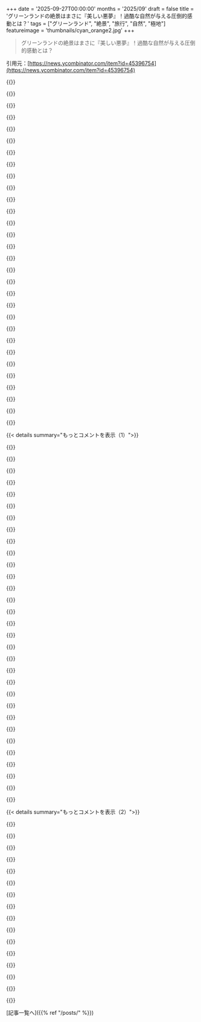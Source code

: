 +++
date = '2025-09-27T00:00:00'
months = '2025/09'
draft = false
title = 'グリーンランドの絶景はまさに『美しい悪夢』！過酷な自然が与える圧倒的感動とは？'
tags = ["グリーンランド", "絶景", "旅行", "自然", "極地"]
featureimage = 'thumbnails/cyan_orange2.jpg'
+++

> グリーンランドの絶景はまさに『美しい悪夢』！過酷な自然が与える圧倒的感動とは？

引用元：[https://news.ycombinator.com/item?id=45396754](https://news.ycombinator.com/item?id=45396754)




{{<matomeQuote body="北NorwayとIcelandに何度か行ったよ。SaaS事業のピーク時に休養が必要で、遠くへ行きたかったんだ。Tromsøは最高で、5日間のソロ旅を予約したんだ。過酷な自然の中で自分がいかに小さく、取るに足らない存在かを感じる。それは圧倒的だけど、ネガティブじゃない。むしろ落ち着いて、神の創造物の一部だと感じられた。故郷での悩みも消えたよ。こういう場所に行く機会があれば、絶対行った方がいい。人生を変えるかもしれないからね。" userName="iagooar" createdAt="2025/09/27 18:28:04" color="#785bff">}}




{{<matomeQuote body="Faroe Islandsでも似た感覚を味わったよ。真夏でも天気が荒れがちだったけど、景色は息をのむほど美しく、地元の人々は控えめだけど親切だったな。また行きたいよ。" userName="marcosscriven" createdAt="2025/09/27 19:13:47" color="#ff5733">}}




{{<matomeQuote body="風が強いと蚊が少ないんだ。一歩進んで一歩下がるって感じだね。<br>あと、Faroe諸島へ行くならSASは避けた方がいいよ。記事みたいに引き返して翌日再挑戦するから。Atlantic Airwaysなら霧の中でも飛べる設備があるか、Icelandで燃料補給して同日中に再挑戦してくれるよ。" userName="Sammi" createdAt="2025/09/27 19:44:49" color="#ff5c5c">}}




{{<matomeQuote body="自然の中で本当の孤立を体験したいなら、AlaskaとWestern Canadaが待ってるよ。冬にBC州を北上するドライブはどう？水上飛行機でしか行けないAlaskaの川で釣りをするのもいい。オーロラを見ようと目覚めたら南を見てたって気づいたり、砂金掘りをしてたらグリズリーの赤ちゃんがのんびり通り過ぎるのを見たりするんだ。<br>人口密度もすごいんだよ。Norway: 15人/sq km、Alberta: 6.7、British Columbia: 5.5、Alaska: 0.5、Yukon Territory: 0.1、Northwest Territories: 0.03。" userName="sandworm101" createdAt="2025/09/27 19:18:13" color="#45d325">}}




{{<matomeQuote body="君の言ってることは、なんで俺が僻地に惹かれるのかを見事に表現してるよ。Icelandの内陸、Tromsø、最近ではSvalbardやFaroe諸島にも行ったんだ。Svalbardで感じた美しい孤立感をここで写真に収めてみたから、他の人も遠隔地へ旅立つきっかけになるといいな。https://photoblog.nk412.com/Svalbard2024/n-ssC8fP/Svalminiph..." userName="grilledchickenw" createdAt="2025/09/27 21:10:54" color="#ff5c5c">}}




{{<matomeQuote body="「設備（equipment）」ってどういう意味？" userName="neucoas" createdAt="2025/09/27 20:27:57" color="">}}




{{<matomeQuote body="多分これのことだよ。https://en.wikipedia.org/wiki/Instrument_landing_system。" userName="mkl" createdAt="2025/09/27 21:04:46" color="">}}




{{<matomeQuote body="でもSASの飛行機もILSは装備してるはずだよ。" userName="piva00" createdAt="2025/09/27 23:08:01" color="">}}




{{<matomeQuote body="フェロー諸島へはSASで飛ばない方がいいよ。記事みたいに引き返して翌日また試すからね。でも、俺にとってはSASを選ぶ良い理由になるよ。" userName="bookofjoe" createdAt="2025/09/27 22:14:57" color="">}}




{{<matomeQuote body="パイロットは計器飛行のライセンスも必要だし、それを使う方法を知って、使いこなせなきゃダメだよ。参照：https://atpflightschool.com/become-a-pilot/flight-training/i..." userName="petre" createdAt="2025/09/28 04:33:14" color="">}}




{{<matomeQuote body="別の選択肢はWestern Australiaだよ。州都から出ればね、まだ知らなかった星が見えるし、距離感が全然違う。Northwest Territoriesも美しいけどね。" userName="dbetteridge" createdAt="2025/09/27 20:28:47" color="">}}




{{<matomeQuote body="“残酷で力強い自然の前では、自分はちっぽけで無力だと感じる。”ってあるけど、俺はChinese Womanと結婚したから、その気持ちはよくわかるよ！冗談だけどね。だいたい。" userName="tomcam" createdAt="2025/09/28 00:55:50" color="">}}




{{<matomeQuote body="ほとんどのCommercial PilotはILSの資格を持ってるけど…濃霧の中での着陸を許すかどうかはAirline次第だよ。引き返してHotelを提供するときの追加費用によるんだよね ;)" userName="throwaway290" createdAt="2025/09/28 09:50:52" color="">}}




{{<matomeQuote body="Airport Hotelで一日過ごして、旅行の目的に遅れてもいいなら、どうぞ。SASのPlaneは事情を知らないTouristでいっぱいだよ。LocalsはみんなAtlantic Airwaysを使うんだ、だってそっちの方が確実にLandするって知ってるからね。" userName="Sammi" createdAt="2025/09/27 22:21:18" color="#ff33a1">}}




{{<matomeQuote body="やっぱり俺はSASを選ぶね。彼らがそういう選択をするのには理由があるはずだから。" userName="bookofjoe" createdAt="2025/09/27 23:16:05" color="">}}




{{<matomeQuote body="ChineseにRussianを追加で！" userName="btilly" createdAt="2025/09/28 01:47:52" color="">}}




{{<matomeQuote body="Scandinavian AirlineならBad Weatherに備えてると思うんだけどな。Rain、Fog、Snowは主要なNordic Airportsではごく普通のことだから、SASがPilotが悪条件でのFlying訓練を十分に受けてない状態でOperateできるとは思えないけどね。" userName="piva00" createdAt="2025/09/29 11:30:02" color="">}}




{{<matomeQuote body="写真ありがとう！Rifleの普及は…考えさせられるね。Bikeに乗ったGuyのRifle姿は超Cool！全体のImpressionは“Gloomy”かな。全部のPicsがOvercastで、Sadな気持ちになる。Beautifulだけど、Sunが恋しいよ。" userName="geoduck14" createdAt="2025/09/27 23:16:23" color="">}}




{{<matomeQuote body="「主要な北欧の空港」ってさ、急な地形の隣にある小さな滑走路がたった1本って空港、どれくらいあるんだろうね？" userName="throwaway290" createdAt="2025/09/30 11:18:22" color="">}}




{{<matomeQuote body="マジかよ、こんな写真どうやって撮るんだ？機材とか撮影プロセスとか、どこかで説明してる？" userName="technocrat8080" createdAt="2025/09/29 03:03:36" color="#38d3d3">}}




{{<matomeQuote body="君のサイト見て回ったけど、楽しかったよ。もっと投稿してくれ！" userName="brotherjerky" createdAt="2025/09/28 03:33:49" color="#45d325">}}




{{<matomeQuote body="もっとずっとスクロールできたな。写真と短いテキストが本当に気に入ったよ。" userName="hetspookjee" createdAt="2025/09/28 04:25:34" color="#ff5c5c">}}




{{<matomeQuote body="話が見えないんだけど。何を言いたいのか分からないから、もっとはっきり説明してくれない？" userName="piva00" createdAt="2025/09/30 11:28:26" color="">}}




{{<matomeQuote body="これ、ありがとう。来年の夏至にノルウェーのNessebyに3日間行くんだ。特に何もすることなさそうだけど、それが目的なんだろうな。楽しみだよ。" userName="bruce511" createdAt="2025/09/27 19:09:18" color="#ff5c5c">}}




{{<matomeQuote body="子グマじゃなくて、そのお母さんがどこにいるか心配になるよな？<br>俺はまだあんまり北の方には行ったことないけど、息子とその彼女がEagle Plainsで少し働いてたんだ。帰りのドライブでカラスがずっと護衛してくれた、面白い話があるよ: https://youtu.be/9KdMJhSaeJc" userName="tlavoie" createdAt="2025/09/28 06:06:12" color="">}}




{{<matomeQuote body="＞自分がちっぽけだと感じると落ち着く<br>全く同感だ。何度もハイキングに行ったけど、特に冬にスキーを履いて山を登った時、「自分と山だけで他に誰もいない」っていうこの感覚をみんなが経験できたら、世界から争いが減るだろうなって思ったよ。もしみんながこんな長い単独の山の旅に行けたら、どんな不満や争いも、エネルギーを費やすのがバカらしくなるほど取るに足らないことに思えるはずだ。" userName="QuantumNomad_" createdAt="2025/09/27 19:19:49" color="#ff5c5c">}}




{{<matomeQuote body="スタートアップを運営しながら「息抜き」のためにアラスカでヒッチハイクに行ったんだ。結果はひどいもんだった。まともにネットに繋げないし、会議もいくつもすっぽかしたし。<br>でも、それでも行く価値はあったよ。事前に計画しなかった俺のせいだけどね。" userName="llamasushi" createdAt="2025/09/28 04:31:26" color="#785bff">}}




{{<matomeQuote body="オーストラリアのマーガレット・リバーで夜中に外のトイレに行ったら、星がいっぱいだったんだ！銀河に吸い込まれそうな気分で、めちゃくちゃたくさんの星が見えたよ。" userName="VagabundoP" createdAt="2025/09/27 21:17:36" color="">}}




{{<matomeQuote body="インターネットが繋がりにくくて会議をキャンセルしたって？それってアラスカに行く醍醐味じゃないの？" userName="petre" createdAt="2025/09/28 04:38:28" color="">}}




{{<matomeQuote body="記事に書いてあるグリーンランドで育ったデンマーク人の一人だよ。氷山の轟音は、現地にいないと体で感じられないくらいすごいんだ。<br>グリーンランドの人は直接的で現実的で、車が故障したら犬ぞりで修理工場まで牽引しちゃうくらい！最高の休暇には地元の人との繋がりが大事だよ。小さい村もおすすめ。ブログも書いたから見てみてね！https://lucasblog.dk/post/Greenland" userName="JohnLocke4" createdAt="2025/09/27 18:52:58" color="#ff5733">}}




{{< details summary="もっとコメントを表示（1）">}}

{{<matomeQuote body="氷山の音を体で感じるって話、わかるわ〜！僕も小惑星衝突を見た時、映像じゃ全く伝わらない凄さだったよ。<br>フランスの向こう側が明るくなるほどの火球なのに、みんなの反応が薄くてびっくり。でも、実際に行かないと体験できないことってあるよね。小惑星衝突の予測はこちら: https://en.wikipedia.org/wiki/Asteroid_impact_prediction#Lis...<br>フィンランド滞在も最高だったし、「寒いバケーション」大好きだからグリーンランドもリスト入りだね！" userName="lucb1e" createdAt="2025/09/27 23:28:11" color="#45d325">}}




{{<matomeQuote body="ありがとう！誤植だよ。「Wood is by far a ubiquitous material」じゃなくて「Wood is far from a ubiquitous material」だね。" userName="mkl" createdAt="2025/09/27 21:08:18" color="#785bff">}}




{{<matomeQuote body="直したよ！" userName="JohnLocke4" createdAt="2025/09/27 21:20:48" color="">}}




{{<matomeQuote body="記事に書かれてた車について、詳しく教えてくれる？" userName="skybrian" createdAt="2025/09/27 22:37:23" color="">}}




{{<matomeQuote body="「ここがどこか知ってる？」って写真、どこで撮ったのか教えてくれる？<br>それと、訪問する前にどうやって地元の人と繋がればいいの？" userName="vintagedave" createdAt="2025/09/27 19:44:10" color="">}}




{{<matomeQuote body="写真の場所は、せっかくの体験を台無しにしちゃうから教えないよ！<br>地元の人と繋がるのは難しいけど、不可能じゃない。地元のパブに行ったり、仕事を通じて友達を作るのがおすすめかな。" userName="JohnLocke4" createdAt="2025/09/27 21:24:48" color="#ff5733">}}




{{<matomeQuote body="グリーンランドの犬ぞり犬には、何を餌にあげるの？" userName="petre" createdAt="2025/09/28 04:43:20" color="">}}




{{<matomeQuote body="記事がIndiana州を”空白の州”って表現してるけど、彼は州で一番美しい場所（Michigan湖畔のDunesを通るルート、映画”Road To Perdition”を見たらどんな場所かわかるよ）を強調してるのが面白いね。記事には関係ないんだけど、言わずにはいられなかったよ。" userName="tptacek" createdAt="2025/09/27 16:45:36" color="">}}




{{<matomeQuote body="あの辺りにはGaryもあるしね。Midwestのあの地域で育ったから、筆者の分類には大体同意するよ。「もっと良い場所へ向かう途中で疲れて、ここでいいやと思った人たち」って表現は、Indiana州だけじゃなくMidwestの大部分、Michigan、Ohio、Missouriの一部、Iowa＼Kansas＼Nebraskaのほとんどに当てはまると思う。西部開拓の歴史を読めば、その表現が白人によって最初に開拓された地域の多さにとって文字通り真実だったってわかるよ。" userName="Arainach" createdAt="2025/09/27 17:31:35" color="#ff33a1">}}




{{<matomeQuote body="何百万人も住んでる広大な地域を「疲れた場所」（暗に「時代遅れ」）と決めつけるのは簡単だけど、それは住人を非人間扱いして、彼らの生活の質を勝手に決めつけてるんだよ。実際は、そう決めつけてる人たちよりずっと豊かな生活を送ってるかもしれないんだから。ただ通り過ぎるだけじゃなく、もう少し時間をかけてみてごらんよ。きっと多様で面白い人たちが、豊かな家族や社会との繋がりの中で充実した人生を送っていて、手頃な価格の家、冬のアウトドア活動（雪が美しいし楽しいことができるから、雪を望む人も多いんだ）、そして豊かな自然やレクリエーションの機会がたくさんあることに驚くはずさ。人気のある場所を席巻する、混雑して高価な放浪文化よりも、僕はそこをむしろ好意的に評価したいね。" userName="kyledrake" createdAt="2025/09/27 18:52:10" color="#ff5c5c">}}




{{<matomeQuote body="一瞬、Indiana州にGaryっていう場所があるんだって気づいたよ。てっきり、すごく有名で皆にGaryって呼ばれてる人がいるのかと思ったわ。" userName="Waterluvian" createdAt="2025/09/27 17:55:00" color="">}}




{{<matomeQuote body="私もムカついたわ。私はあの地域の大部分をカバーするHouse District 9で州議会議員に立候補してるんだけど、その地区は息をのむほど美しくて、急速に成長してるんだ。ここにはたくさんの魅力があるんだよ。" userName="ccleve" createdAt="2025/09/27 17:51:06" color="">}}




{{<matomeQuote body="残念ながら、I-94のあの区間からはDunesや湖は見えないよ。Southern Indianaも州の美しい地域の一つだね。そこはほとんどが緑豊かな森と農場があるなだらかな丘だよ。" userName="bradgessler" createdAt="2025/09/27 17:12:35" color="">}}




{{<matomeQuote body="私はその地域に20年以上住んでたし、そこを離れてからも一生涯ずっと毎年家族を訪ねてるから、その地域、そこに住む人々、そして彼らの文化についてコメントする資格は十分あると思ってるよ、ありがとうね。私はその地域をたくさん旅行してきたんだ。今年の初めにはOhio州のあちこちに行ったし、去年はIllinois州で2週間過ごしたんだ。" userName="Arainach" createdAt="2025/09/27 19:19:44" color="">}}




{{<matomeQuote body="Illinois州にもいくつかのラストベルトの町があるよ。DecaturはIllinois州のクソみたいな場所で、それに合う水質だよ。でも、変化をつけるなら、古い体育館の靴下みたいな臭いがするんだ。トウモロコシ加工工場は製紙工場とほとんど同じくらいひどくて、俺が住んでた頃はADMと、その名もStaleyっていう2つがあったんだ。" userName="hinkley" createdAt="2025/09/27 17:58:09" color="">}}




{{<matomeQuote body="最近Greenlandに行ったんだけど、彼のGreenlandについての描写も同じように欠陥があると感じたよ。" userName="curl-up" createdAt="2025/09/27 17:01:49" color="">}}




{{<matomeQuote body="I-94を走る必要はないんだよ。昔は湖底渋滞がひどくて、Dunes Highwayの方が早かったし。ミシガン湖岸沿いも94から離れて進めば良い場所がたくさんあるんだ。" userName="tptacek" createdAt="2025/09/27 17:26:35" color="">}}




{{<matomeQuote body="「うんざりした」って表現は、今の住民じゃなくて、何世紀も前にその州に初めて定住した人々のことを言ってるんだよ。" userName="jb1991" createdAt="2025/09/27 18:54:38" color="">}}




{{<matomeQuote body="誰だって故郷を誇りに思うものだよね。インディアナ州の平坦さも美しいけど、幹線道路から見るだけだと刺激的じゃないし、世界中から人が来るような場所じゃないってのが記事の言いたいことだろ。地球には素敵な場所がいっぱいあるからね。" userName="forgotoldacc" createdAt="2025/09/27 18:02:09" color="#ff5c5c">}}




{{<matomeQuote body="彼らは「うんざりした」んじゃなくて、元々探していた豊かな土壌と豊富な水を見つけて、農業や製粉を始めたんだよ。アメリカのブレッドバスケットと呼ばれるのにはちゃんと理由があるんだから。" userName="kyledrake" createdAt="2025/09/27 19:06:23" color="#ff5733">}}




{{<matomeQuote body="インディアナ州ゲイリーは50年経った今でも忘れられないね。昔、運転して通るときは、ひどい匂いを遮るためハンカチを顔に当ててたんだ。ゲイリーは今もあんな感じ？それともきれいになったのかな？" userName="kens" createdAt="2025/09/27 18:55:00" color="">}}




{{<matomeQuote body="俺もインディアナ州ブルーミントンに行ったことあるけど、良い人たちと素敵な週末を過ごしたよ。教授の家で夕食したけど、すごく良い家で、住みやすい中流の街だと思ったな。シリコンバレーにあればもっと牧歌的な街だろうね。グリーンランドと違って気候も良くて木も多いし。このブログやコメントにあるような荒れ地ってイメージとは全然違うってのが俺の個人的な感想だよ。" userName="kyledrake" createdAt="2025/09/27 23:27:49" color="#38d3d3">}}




{{<matomeQuote body="インディアナ州の一部は、大規模で物議を醸した公共事業で湿地帯が排水され埋め立てられて、白紙の状態に地理的に改造されたって問題もあるんだよ。昔はエバーグレーズに匹敵する湿地帯だったんだ。" userName="kasey_junk" createdAt="2025/09/27 21:22:54" color="#38d3d3">}}




{{<matomeQuote body="大学都市は例外で、田舎や郊外の住民からは嫌われてるよ。Ann ArborやBloomingtonはいい街みたいだけど、IndianaとMichiganの大半は過疎で、自分と違う人を信用しない人ばかり。新しい経験に興味がなく、旅行もしない。家にいて趣味と6人の友達がいれば満足で、バスの乗り方を知るのも怖いって感じ。“疲れてこれでいいや”って言葉がまさに当てはまるね。これはステレオタイプじゃなくて、そういう人をたくさん知ってる。だから中西部から引っ越したんだ。" userName="Arainach" createdAt="2025/09/27 23:37:49" color="">}}




{{<matomeQuote body="記事の“グリーンランドに着くと木や草がない”ってのは空港周りだけだよ。記事の写真でも誤解を招くってわかる。実際、雪や氷が少なくて驚いたくらい。今はGreenlandを[1]みたいなイメージだね。夏にNuukをハイキングすると“グリーン”な経験だよ。蚊は多いけど、自然はすごく魅力的。“過酷”な感じはしなかった。記事の“人間の生命に根本的に敵対的”とか“夏はかなり暑い”って記述は誇張しすぎ。全体的にとても楽しかったよ。Icelandと比べると不便だけど、人間が手をつけてない場所ってのが今の時代、経験する価値あるね。<br> [1] https://truewindhealingtravel.com/wp-content/uploads/2022/08..." userName="curl-up" createdAt="2025/09/27 20:15:07" color="#785bff">}}




{{<matomeQuote body="実はGaryはすごく有名な街だよ。良い理由だけじゃないけどね。まず、私が若かった頃、アメリカで一人当たりの殺人率が一番高かったんだ。でも、Michael Jacksonの出身地でもあるよ。" userName="jb1991" createdAt="2025/09/27 18:56:17" color="">}}




{{<matomeQuote body="Indianaには行ったことないけど、他の場所についてこんな風に言うのは好きじゃないな。彼らが“疲れてる”からどこにも行かないって？ホントかな。著者は少しHemingwayを気取って楽しんだんだろうけど、真剣に、そこに住む理由を何を知ってるの？" userName="osigurdson" createdAt="2025/09/27 22:00:34" color="">}}




{{<matomeQuote body="Musical Theaterのファンじゃないのは明らかだね。The Music ManにはGaryが何度も出てくるよ。映画版ではRon HowardがGary Indianaっていう歌を歌ってるんだ。彼はその映画では腰くらいの身長だったな。" userName="hinkley" createdAt="2025/09/27 17:59:29" color="">}}




{{<matomeQuote body="Garyって名前の男はみんなGary, Indianaにちなんで名付けられてるんだ。Gary Cooperは自分でその街にちなんで名付けた後、すごく有名になったよ。" userName="cipheredStones" createdAt="2025/09/27 20:48:34" color="">}}




{{<matomeQuote body="Garyもまた面白い街だよ。かつては経済的にも文化的にも良い理由で面白かったけど、その後悪い理由で注目された。今はDetroitやRockfordみたいに再活性化してるね。住みやすくなる反面、退屈になるかも。Indianaの話は客観的な評価としては変だと思ったけど、Greenlandの訪問者の視点を理解するのに役立つ、味わい深い旅行記の一部としては良かったと思う。" userName="1123581321" createdAt="2025/09/27 19:11:03" color="">}}

{{</details>}}




{{< details summary="もっとコメントを表示（2）">}}

{{<matomeQuote body="「実際のところ、彼の捕鯨者たちの間では少なくとも、鯨は巨大でなければ誰もが気高い料理だと考えるだろう。だが、長さ100フィート近いミートパイの前に座るとなると、食欲は失せてしまうのだ。」<br>白鯨<br>ハーマン・メルヴィル" userName="planet36" createdAt="2025/09/27 17:55:43" color="">}}




{{<matomeQuote body="ノルウェーに行った時、鯨肉を食べたよ。美味しかったかって？まあまあかな。また食べたいかって？多分もういいかな。でもいい経験だったよ。それと、熟成トナカイ肉、ムース、アザラシのスライスもかなりユニークな経験だったな。" userName="iagooar" createdAt="2025/09/27 19:59:16" color="#ff33a1">}}




{{<matomeQuote body="鯨肉ってめちゃくちゃ鉄分が豊富なんだ。基本的にレバーを食べてるみたいな感じ。でもトナカイのステーキは絶品だよ！" userName="repple" createdAt="2025/09/27 20:17:21" color="#785bff">}}




{{<matomeQuote body="1968年から69年に日本で大学生だった頃、鯨肉をしょっちゅう食べてたのを覚えてるよ。見た目は灰色であんまり魅力的じゃなかったけど、食感も味も肉にそっくりで気に入ってたな。" userName="bookofjoe" createdAt="2025/09/27 22:24:26" color="">}}




{{<matomeQuote body="文字通り肉だよ。哺乳類なんだから！" userName="Blackthorn" createdAt="2025/09/27 22:54:00" color="">}}




{{<matomeQuote body="この軟体動物って食感も味も肉にそっくりでいつも驚くんだよね。でも、軟体動物がどうやって肉の味を出すのか不思議じゃない？" userName="laxd" createdAt="2025/09/27 22:52:14" color="#ff5733">}}




{{<matomeQuote body="Molluscはカタツムリ、ナメクジ、ムール貝、タコとかを含む大きな門の無脊椎動物だよ。" userName="bookofjoe" createdAt="2025/09/27 23:13:29" color="">}}




{{<matomeQuote body="MolluscはMolluskの正しい綴り方だよ。それに、クジラが5000万年くらい前に浜辺のカタツムリから進化したってこと、みんな知ってるよね？" userName="laxd" createdAt="2025/09/27 23:36:56" color="#ff33a1">}}




{{<matomeQuote body="「クジラが5000万年前に腹ペコの浜辺のカタツムリから進化したって、みんな知ってるよね。」これは今週読んだ中で一番のお気に入りだよ。" userName="bookofjoe" createdAt="2025/09/28 12:12:17" color="">}}




{{<matomeQuote body="外に出たとたん、ベトナムのジャングルやフロリダの沼地、カナダの田舎でも経験したことのない大量の蚊に襲われたんだってね。口、耳、目、鼻にすぐ虫が入ってきて、顔には虫よけネットが必要なんだ。これ、夏のスコットランドでも普通のことだよ。" userName="ryangibb" createdAt="2025/09/27 17:08:53" color="#ff5c5c">}}




{{<matomeQuote body="ブヨって本当にひどいよね。あんなに小さいのに生活をめちゃくちゃにするなんて信じられない。昔の人たち、どうやって生きてたんだろう？ブヨが社会や政治にどんな影響を与えたのか気になるよ。スコットランド人がブヨから逃れるためだけに、頭脳も身体も優秀なのにイギリス人に降伏するって想像できるな。" userName="FridayoLeary" createdAt="2025/09/27 17:34:13" color="#ff5733">}}




{{<matomeQuote body="昔の人たちは、たぶん体に塗るものを見つけたんだろうね。友達がハイキングで言ってたんだけど、初日は日焼け止めが必要だけど、翌日からは体の油と汗が保護してくれるって。肌が毎日洗浄されるように進化してないってことだよね。" userName="WalterBright" createdAt="2025/09/27 17:59:29" color="#ff5c5c">}}




{{<matomeQuote body="ほとんどの人は慣れるだけだよ。僕が北極に戻るたびに、虫に慣れるまで数週間かかるけど、その後は全然気にならなくなる。今見られる大群は、北極の変化する環境によって悪化した歴史的な異常なんだ。温暖な夏は繁殖場所を増やし、急な冬の寒波は虫自体よりも捕食者に影響を与えるからね。古北区は数世紀前とは全く違う場所なんだ。" userName="AlotOfReading" createdAt="2025/09/27 18:47:54" color="#ff5733">}}




{{<matomeQuote body="スコットランドでは、体中にボグマートルを塗っていたらしいね。他には動物の脂と芳香剤を混ぜたり、タールや松ヤニも使われたりしたみたい。ほとんどの文化で似たようなものがあったはずだよ。現代の例だと、ナミビアのヒンバ族が使うオティゼ粘土がそうだね。これは水不足への適応だけど、虫からも体を守ってくれるんだ。" userName="throwup238" createdAt="2025/09/27 19:01:42" color="#785bff">}}




{{<matomeQuote body="ほとんどの人はそんなに運良くないよね。僕は幸運なことに、数週間のハイキングやキャンプに行った人たちほど虫に好かれないんだ。DEETを使えば大丈夫だったけど、それでも何十ヶ所も刺された人もいたよ。" userName="majormajor" createdAt="2025/09/27 18:57:20" color="#ff5c5c">}}

{{</details>}}



[記事一覧へ]({{% ref "/posts/" %}})
